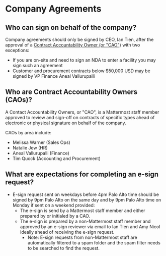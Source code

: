 # Company Agreements

## Who can sign on behalf of the company? 

Company agreements should only be signed by CEO, Ian Tien, after the approval of a [Contract Accountability Owner \(or "CAO"\)](company-agreements.md#who-are-contract-accountability-owners-caos) with two exceptions:

* If you are on-site and need to sign an NDA to enter a facility you may sign such an agreement 
* Customer and procurement contracts below $50,000 USD may be signed by VP Finance Aneal Vallurupalli 

## Who are Contract Accountability Owners \(CAOs\)? 

A Contact Accountability Owners, or "CAO", is a Mattermost staff member approved to review and sign-off on contracts of specific types ahead of electronic or physical signature on behalf of the company. 

CAOs by area include: 

* Melissa Warner \(Sales Ops\) 
* Natalie Jew \(HR\)
* Aneal Vallurupalli \(Finance\)
* Tim Quock \(Accounting and Procurement\) 

## What are expectations for completing an e-sign request? 

* E-sign request sent on weekdays before 4pm Palo Alto time should be signed by 9pm Palo Alto on the same day and by 9pm Palo Alto time on Monday if sent on a weekend provided: 
  *  The e-sign is send by a Mattermost staff member and either prepared by or initialed by a CAO.
  * The e-sign is prepared by a non-Mattermost staff member and approved by an e-sign reviewer via email to Ian Tien and Amy Nicol ideally ahead of receiving the e-sign request.
    * Note: E-sign requests from non-Mattermost staff are automatically filtered to a spam folder and the spam filter needs to be searched to find the request.

